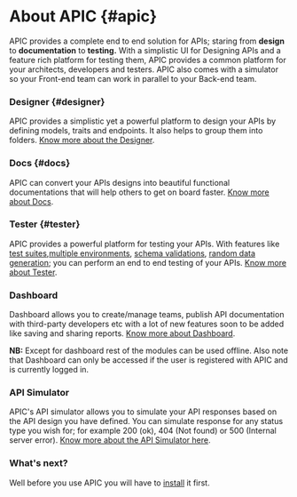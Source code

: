 # About APIC {#apic}

APIC provides a complete end to end solution for APIs; staring from **design** to **documentation** to **testing.** With a simplistic UI for Designing APIs and a feature rich platform for testing them, APIC provides a common platform for your architects, developers and testers. APIC also comes with a simulator so your Front-end team can work in parallel to your Back-end team.

### Designer {#designer}

APIC provides a simplistic yet a powerful platform to design your APIs by defining models, traits and endpoints. It also helps to group them into folders. [Know more about the Designer](/designer.md).

### Docs {#docs}

APIC can convert your APIs designs into beautiful functional documentations that will help others to get on board faster. [Know more about Docs](/docs.md).

### Tester {#tester}

APIC provides a powerful platform for testing your APIs. With features like [test suites](/tester/creating-test-suits.md),[multiple environments](/tester/using-environments.md), [schema validations](/response-schema-validation.md), [random data generation](/tester/writing-test-cases.md); you can perform an end to end testing of your APIs. [Know more about Tester](/tester.md).

### Dashboard

Dashboard allows you to create/manage teams, publish API documentation with third-party developers etc with a lot of new features soon to be added like saving and sharing reports. [Know more about Dashboard](/dashboard.md).

**NB:** Except for dashboard rest of the modules can be used offline. Also note that Dashboard can only be accessed if the user is registered with APIC and is currently logged in.

### API Simulator

APIC's API simulator allows you to simulate your API responses based on the API design you have defined. You can simulate response for any status type you wish for; for example 200 \(ok\), 404 \(Not found\) or 500 \(Internal server error\). [Know more about the API Simulator here](/simulator.md).

### What's next?

Well before you use APIC you will have to [install](/installing-apic.md) it first.

